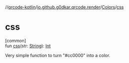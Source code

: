 //[qrcode-kotlin](../../../index.md)/[io.github.g0dkar.qrcode.render](../index.md)/[Colors](index.md)/[css](css.md)

# css

[common]\
fun [css](css.md)(str: [String](https://kotlinlang.org/api/latest/jvm/stdlib/kotlin/-string/index.html)): [Int](https://kotlinlang.org/api/latest/jvm/stdlib/kotlin/-int/index.html)

Very simple function to turn &quot;#cc0000&quot; into a color.

